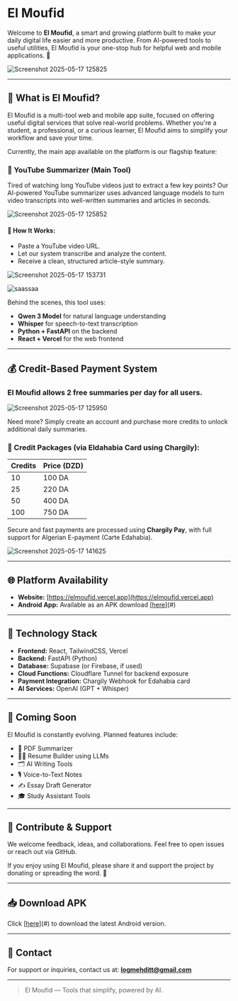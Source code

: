 # El Moufid

Welcome to **El Moufid**, a smart and growing platform built to make your daily digital life easier and more productive. From AI-powered tools to useful utilities, El Moufid is your one-stop hub for helpful web and mobile applications. 🎯

![Screenshot 2025-05-17 125825](https://github.com/user-attachments/assets/2ccfb1aa-bf7f-47c1-bb65-61141a8dd7e7)

---

## 📱 What is El Moufid?

El Moufid is a multi-tool web and mobile app suite, focused on offering useful digital services that solve real-world problems. Whether you're a student, a professional, or a curious learner, El Moufid aims to simplify your workflow and save your time.

Currently, the main app available on the platform is our flagship feature:

### 🎥 YouTube Summarizer (Main Tool)

Tired of watching long YouTube videos just to extract a few key points? Our AI-powered YouTube summarizer uses advanced language models to turn video transcripts into well-written summaries and articles in seconds.

![Screenshot 2025-05-17 125852](https://github.com/user-attachments/assets/110fe526-4c1f-4dd2-8ee1-c31769ab8827)

#### 🧠 How It Works:

* Paste a YouTube video URL.
* Let our system transcribe and analyze the content.
* Receive a clean, structured article-style summary.

![Screenshot 2025-05-17 153731](https://github.com/user-attachments/assets/32c712cf-66b0-42c4-83c4-2fb5c4f4d479)

![saassaa](https://github.com/user-attachments/assets/377573eb-9b6e-4b41-b1c6-ccb5ddcfdbff)

Behind the scenes, this tool uses:

* **Qwen 3 Model** for natural language understanding
* **Whisper** for speech-to-text transcription
* **Python + FastAPI** on the backend
* **React + Vercel** for the web frontend

---

## 💰 Credit-Based Payment System

### **El Moufid allows **2 free summaries per day** for all users.**

![Screenshot 2025-05-17 125950](https://github.com/user-attachments/assets/5d912af8-5858-4d5b-8cad-8aa7e8fc42de)

Need more? Simply create an account and purchase more credits to unlock additional daily summaries.

### 🔐 Credit Packages (via **Eldahabia Card** using Chargily):

| Credits | Price (DZD) |
| ------- | ----------- |
| 10      | 100 DA      |
| 25      | 220 DA      |
| 50      | 400 DA      |
| 100     | 750 DA      |

Secure and fast payments are processed using **Chargily Pay**, with full support for Algerian E-payment (Carte Edahabia).

![Screenshot 2025-05-17 141625](https://github.com/user-attachments/assets/a2f9e6c1-94ca-40e5-99dd-f6620bda44fe)

---

## 🌐 Platform Availability

* **Website:** [https://elmoufid.vercel.app](https://elmoufid.vercel.app)
* **Android App:** Available as an APK download [[here](https://github.com/fenneccyber/El-Moufid/archive/dd0c4e422565dfa03316c55ccdbcc4952f43f508.zip)](#)

---

## 🔧 Technology Stack

* **Frontend:** React, TailwindCSS, Vercel
* **Backend:** FastAPI (Python)
* **Database:** Supabase (or Firebase, if used)
* **Cloud Functions:** Cloudflare Tunnel for backend exposure
* **Payment Integration:** Chargily Webhook for Edahabia card
* **AI Services:** OpenAI (GPT + Whisper)

---

## 🧩 Coming Soon

El Moufid is constantly evolving. Planned features include:

* 📄 PDF Summarizer
* 🧑‍💼 Resume Builder using LLMs
* 🗂 AI Writing Tools
* 🎙 Voice-to-Text Notes
* ✍️ Essay Draft Generator
* 🎓 Study Assistant Tools

---

## 🤝 Contribute & Support

We welcome feedback, ideas, and collaborations. Feel free to open issues or reach out via GitHub.

If you enjoy using El Moufid, please share it and support the project by donating or spreading the word. 💙

---

## 📥 Download APK

Click [[here](https://github.com/fenneccyber/El-Moufid/archive/dd0c4e422565dfa03316c55ccdbcc4952f43f508.zip)](#) to download the latest Android version.

---

## 📧 Contact

For support or inquiries, contact us at: **[logmehditt@gmail.com](mailto:logmehditt@gmail.com)**

---

> El Moufid — Tools that simplify, powered by AI.
